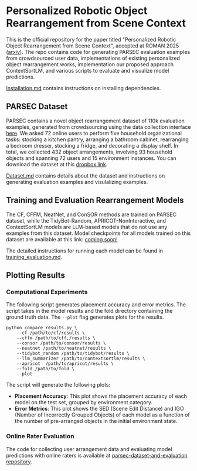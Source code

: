 # Personalized Robotic Object Rearrangement from Scene Context

This is the official repository for the paper titled "Personalized Robotic Object Rearrangement from Scene Context", accepted at ROMAN 2025 ([arxiv](https://github.com/kartikvrama/parsec-dataset-and-evaluation/tree/main/data_collection_fullstack](https://arxiv.org/abs/2505.11108))). The repo contains code for generating PARSEC evaluation examples from crowdsourced user data, implementations of existing personalized object rearrangement works, implementation our proposed approach ContextSortLM, and various scripts to evaluate and visualize model predictions.

[Installation.md](./docs/installation.md) contains instructions on installing dependencies.

## PARSEC Dataset
PARSEC contains a novel object rearrangement dataset of 110k evaluation examples, generated from crowdsourcing using the data collection interface [here](https://github.com/kartikvrama/parsec-dataset-and-evaluation/tree/main/data_collection_fullstack). We asked 72 online users to perform five household organizational tasks: stocking a kitchen pantry, arranging a bathroom cabinet, rearranging a bedroom dresser, stocking a fridge, and decorating a display shelf. In total, we collected 432 object arrangements, involving 93 household objects and spanning 72 users and 15 environment instances. You can download the dataset at this [dropbox link](https://www.dropbox.com/scl/fi/oeuq12h9x32pfwx6vv3h7/parsec_data.zip?rlkey=vc50ndzgxj3qjtwkndznzrmxw&st=h4z9dlul&dl=0).

[Dataset.md](./docs/dataset.md) contains details about the dataset and instructions on generating evaluation examples and visulalizing examples.

## Training and Evaluation Rearrangement Models
The CF, CFFM, NeatNet, and ConSOR methods are trained on PARSEC dataset, while the TidyBot-Random, APRICOT-NonInteractive, and ContextSortLM models are LLM-based models that do not use any examples from this dataset. Model checkpoints for all models trained on this dataset are available at this link: [coming soon!](TODO)

The detailed instructions for running each model can be found in [training_evaluation.md](docs/training_evaluation.md).

## Plotting Results

### Computational Experiments

The following script generates placement accuracy and error metrics. The script takes in the model results and the fold directory containing the ground truth data. The `--plot` flag generates plots for the results.
```
python compare_results.py \
    --cf /path/to/cf/results \
    --cffm /path/to/cff,/results \
    --consor /path/to/consor/results \
    --neatnet /path/to/neatnet/results \
    --tidybot_random /path/to/tidybot/results \
    --llm_summarizer /path/to/contextsortlm/results \
    --apricot  /path/to/apricot/results \
    --fold /path/to/fold \
    --plot
```

The script will generate the following plots:
- **Placement Accuracy**: This plot shows the placement accuracy of each model on the test set, grouped by environment category.
- **Error Metrics**: This plot shows the SED (Scene Edit Distance) and IGO (Number of Incorrectly Grouped Objects) of each model as a function of the number of pre-arranged objects in the initial environment state.

### Online Rater Evaluation
The code for collecting user arrangement data and evaluating model predictions with online raters is available at [parsec-dataset-and-evaluation repository](https://github.com/kartikvrama/parsec-dataset-and-evaluation).
